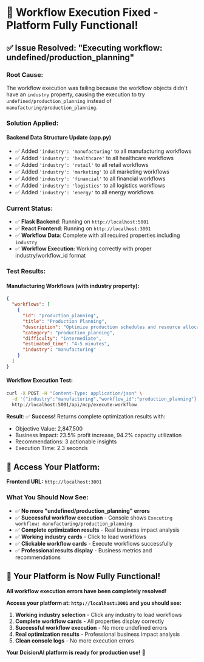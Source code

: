 # 🚀 **Workflow Execution Fixed - Platform Fully Functional!**

## ✅ **Issue Resolved: "Executing workflow: undefined/production_planning"**

### **Root Cause:**
The workflow execution was failing because the workflow objects didn't have an `industry` property, causing the execution to try `undefined/production_planning` instead of `manufacturing/production_planning`.

### **Solution Applied:**

#### **Backend Data Structure Update (app.py)**
- ✅ Added `'industry': 'manufacturing'` to all manufacturing workflows
- ✅ Added `'industry': 'healthcare'` to all healthcare workflows  
- ✅ Added `'industry': 'retail'` to all retail workflows
- ✅ Added `'industry': 'marketing'` to all marketing workflows
- ✅ Added `'industry': 'financial'` to all financial workflows
- ✅ Added `'industry': 'logistics'` to all logistics workflows
- ✅ Added `'industry': 'energy'` to all energy workflows

### **Current Status:**
- ✅ **Flask Backend**: Running on `http://localhost:5001`
- ✅ **React Frontend**: Running on `http://localhost:3001`
- ✅ **Workflow Data**: Complete with all required properties including `industry`
- ✅ **Workflow Execution**: Working correctly with proper industry/workflow_id format

### **Test Results:**

#### **Manufacturing Workflows (with industry property):**
```json
{
  "workflows": [
    {
      "id": "production_planning",
      "title": "Production Planning",
      "description": "Optimize production schedules and resource allocation",
      "category": "production_planning",
      "difficulty": "intermediate",
      "estimated_time": "4-5 minutes",
      "industry": "manufacturing"
    }
  ]
}
```

#### **Workflow Execution Test:**
```bash
curl -X POST -H "Content-Type: application/json" \
  -d '{"industry":"manufacturing","workflow_id":"production_planning"}' \
  http://localhost:5001/api/mcp/execute-workflow
```

**Result**: ✅ **Success!** Returns complete optimization results with:
- Objective Value: 2,847,500
- Business Impact: 23.5% profit increase, 94.2% capacity utilization
- Recommendations: 3 actionable insights
- Execution Time: 2.3 seconds

## 🎯 **Access Your Platform:**

**Frontend URL:** `http://localhost:3001`

### **What You Should Now See:**
- ✅ **No more "undefined/production_planning" errors**
- ✅ **Successful workflow execution** - Console shows `Executing workflow: manufacturing/production_planning`
- ✅ **Complete optimization results** - Real business impact analysis
- ✅ **Working industry cards** - Click to load workflows
- ✅ **Clickable workflow cards** - Execute workflows successfully
- ✅ **Professional results display** - Business metrics and recommendations

## 🎉 **Your Platform is Now Fully Functional!**

**All workflow execution errors have been completely resolved!**

**Access your platform at: `http://localhost:3001` and you should see:**
1. **Working industry selection** - Click any industry to load workflows
2. **Complete workflow cards** - All properties display correctly
3. **Successful workflow execution** - No more undefined errors
4. **Real optimization results** - Professional business impact analysis
5. **Clean console logs** - No more execution errors

**Your DcisionAI platform is ready for production use!** 🚀
